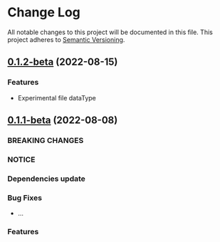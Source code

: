 # Change Log

All notable changes to this project will be documented in this file.
This project adheres to [Semantic Versioning](http://semver.org/).


## [0.1.2-beta](https://github.com/pb-it/wing-cms/0.1.2-beta) (2022-08-15)


### Features

* Experimental file dataType


## [0.1.1-beta](https://github.com/pb-it/wing-cms/0.1.1-beta) (2022-08-08)


### BREAKING CHANGES


### NOTICE


### Dependencies update


### Bug Fixes

* ...


### Features